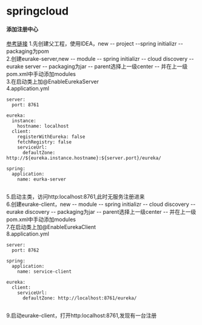 # springcloud

#### 添加注册中心
[参考链接](https://blog.csdn.net/forezp/article/details/81040925)
1.先创建父工程，使用IDEA，new -- project --spring initializr -- packaging为pom<br>
2.创建eurake-server,new -- module -- spring initializr -- cloud discovery -- eurake server -- packaging为jar -- parent选择上一级center -- 并在上一级pom.xml中手动添加modules<br>
3.在启动类上加@EnableEurekaServer<br>
4.application.yml<br>
```
server:
  port: 8761

eureka:
  instance:
    hostname: localhost
  client:
    registerWithEureka: false
    fetchRegistry: false
    serviceUrl:
      defaultZone: http://${eureka.instance.hostname}:${server.port}/eureka/

spring:
  application:
    name: eurka-server


```
5.启动主类，访问http:localhost:8761,此时无服务注册进来<br>
6.创建eurake-client，new -- module -- spring initializr -- cloud discovery -- eurake discovery -- packaging为jar -- parent选择上一级center -- 并在上一级pom.xml中手动添加modules<br>
7.在启动类上加@EnableEurekaClient<br>
8.application.yml<br>
```
server:
  port: 8762

spring:
  application:
    name: service-client

eureka:
  client:
    serviceUrl:
      defaultZone: http://localhost:8761/eureka/


```
9.启动eurake-client，打开http:localhost:8761,发现有一台注册<br>
